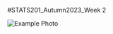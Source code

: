 #STATS201_Autumn2023_Week 2

![Example Photo](https://www.reddit.com/media?url=https%3A%2F%2Fi.redd.it%2F7xc57xyvn9m71.jpg)
